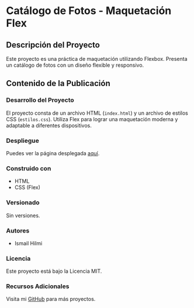 # Catálogo de Fotos - Maquetación Flex

## Descripción del Proyecto

Este proyecto es una práctica de maquetación utilizando Flexbox. Presenta un catálogo de fotos con un diseño flexible y responsivo.

## Contenido de la Publicación

### Desarrollo del Proyecto

El proyecto consta de un archivo HTML (`index.html`) y un archivo de estilos CSS (`estilos.css`). Utiliza Flex para lograr una maquetación moderna y adaptable a diferentes dispositivos.

### Despliegue

Puedes ver la página desplegada [aquí](https://github.com/HilmiIsmail/MaquetacionFLEX_Practica01c).

### Construido con

- HTML
- CSS (Flex)

### Versionado

Sin versiones.

### Autores

- Ismail Hilmi

### Licencia

Este proyecto está bajo la Licencia MIT.

### Recursos Adicionales

Visita mi [GitHub](https://github.com/HilmiIsmail) para más proyectos.
